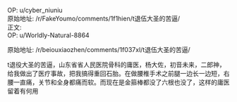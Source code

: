 
OP: u/cyber_niuniu  
原始地址: /r/FakeYoumo/comments/1f1hien/t退伍大圣的苦逼/  
正文:  
OP: u/Worldly-Natural-8864  

 原始地址: /r/beiouxiaozhen/comments/1f037xl/t退伍大圣的苦逼/  

t退役大圣的苦逼，山东省省人民医院骨科的庸医，杨大佐，初音未来，二郎神，给我做出了医疗事故，把我搞得重回石胎。在做腰椎手术之前腿一边长一边短，右腰一直痛，关节和全身都痛而软。而现在是金箍棒都没了六根也没了，这样的庸医留着有何用
